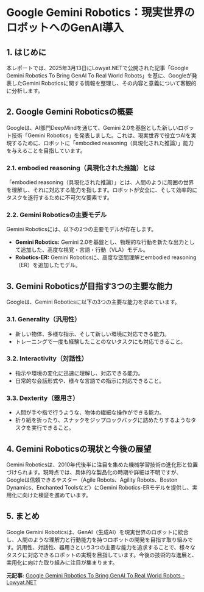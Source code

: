 # Google Gemini Robotics：現実世界のロボットへのGenAI導入

## 1. はじめに

本レポートでは、2025年3月13日にLowyat.NETで公開された記事「Google Gemini Robotics To Bring GenAI To Real World Robots」を基に、Googleが発表したGemini Roboticsに関する情報を整理し、その内容と意義について客観的に分析します。

## 2. Google Gemini Roboticsの概要

Googleは、AI部門DeepMindを通じて、Gemini 2.0を基盤とした新しいロボット技術「Gemini Robotics」を発表しました。これは、現実世界で役立つAIを実現するために、ロボットに「embodied reasoning（具現化された推論）」能力を与えることを目指しています。

### 2.1. embodied reasoning（具現化された推論）とは

「embodied reasoning（具現化された推論）」とは、人間のように周囲の世界を理解し、それに対応する能力を指します。ロボットが安全に、そして効率的にタスクを遂行するために不可欠な要素です。

### 2.2. Gemini Roboticsの主要モデル

Gemini Roboticsには、以下の2つの主要モデルが存在します。

* **Gemini Robotics:** Gemini 2.0を基盤とし、物理的な行動を新たな出力として追加した、高度な視覚・言語・行動（VLA）モデル。
* **Robotics-ER:** Gemini Roboticsに、高度な空間理解とembodied reasoning（ER）を追加したモデル。

## 3. Gemini Roboticsが目指す3つの主要な能力

Googleは、Gemini Roboticsに以下の3つの主要な能力を求めています。

### 3.1. Generality（汎用性）

* 新しい物体、多様な指示、そして新しい環境に対応できる能力。
* トレーニングで一度も経験したことのないタスクにも対応できること。

### 3.2. Interactivity（対話性）

* 指示や環境の変化に迅速に理解し、対応できる能力。
* 日常的な会話形式や、様々な言語での指示に対応できること。

### 3.3. Dexterity（器用さ）

* 人間が手や指で行うような、物体の繊細な操作ができる能力。
* 折り紙を折ったり、スナックをジップロックバッグに詰めたりするようなタスクを実行できること。

## 4. Gemini Roboticsの現状と今後の展望

Gemini Roboticsは、2010年代後半に注目を集めた機械学習技術の進化形と位置づけられます。現時点では、具体的な製品化の時期や詳細は不明ですが、Googleは信頼できるテスター（Agile Robots、Agility Robots、Boston Dynamics、Enchanted Toolsなど）にGemini Robotics-ERモデルを提供し、実用化に向けた検証を進めています。

## 5. まとめ

Google Gemini Roboticsは、GenAI（生成AI）を現実世界のロボットに統合し、人間のような理解力と行動能力を持つロボットの開発を目指す取り組みです。汎用性、対話性、器用さという3つの主要な能力を追求することで、様々なタスクに対応できるロボットの実現を目指しています。今後の技術的な進展と、実用化に向けた取り組みに注目が集まります。


**元記事:** [Google Gemini Robotics To Bring GenAI To Real World Robots - Lowyat.NET](https://www.lowyat.net/2025/345323/google-gemini-robotics-bring-genai-to-real-world-robots/)